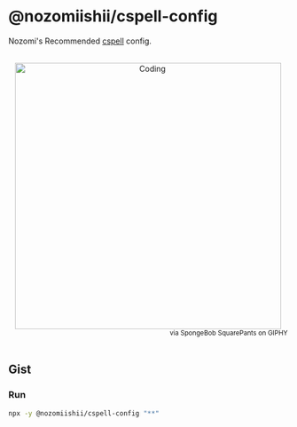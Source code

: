 # @nozomiishii/cspell-config

Nozomi's Recommended [cspell](https://cspell.org/) config.

<!-- Main Image -->
<br>
<div align="center">
  <img src="https://media.giphy.com/media/l1KuedaYKTLXDT11C/giphy.gif" alt="Coding" width="480" />
</div>
<div align="right">
  <small>via SpongeBob SquarePants on GIPHY</small>
</div>
<br>

## Gist

### Run

```sh
npx -y @nozomiishii/cspell-config "**"
```
